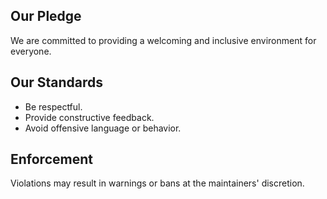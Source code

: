 ## Our Pledge
We are committed to providing a welcoming and inclusive environment for everyone.

## Our Standards
- Be respectful.
- Provide constructive feedback.
- Avoid offensive language or behavior.

## Enforcement
Violations may result in warnings or bans at the maintainers' discretion.